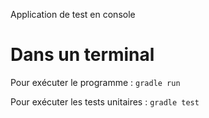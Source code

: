 Application de test en console

# Dans un terminal
Pour exécuter le programme : `gradle run`

Pour exécuter les tests unitaires : `gradle test`
